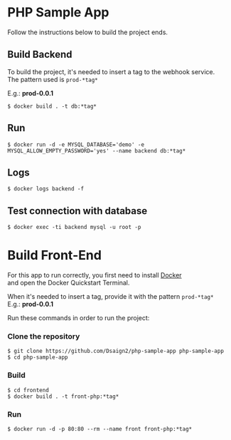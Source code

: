 # PHP Sample App

Follow the instructions below to build the project ends.

## Build Backend

To build the project, it's needed to insert a tag to the webhook service.<br>
The pattern used is ```prod-*tag*```

E.g.: **prod-0.0.1**

```
$ docker build . -t db:*tag*
```

## Run

```
$ docker run -d -e MYSQL_DATABASE='demo' -e MYSQL_ALLOW_EMPTY_PASSWORD='yes' --name backend db:*tag*
```

## Logs

```
$ docker logs backend -f
```

## Test connection with database

```
$ docker exec -ti backend mysql -u root -p
```

# Build Front-End

For this app to run correctly, you first need to install [Docker](https://www.docker.com/)<br>
and open the Docker Quickstart Terminal.

When it's needed to insert a tag, provide it with the pattern ```prod-*tag*```<br>
E.g.: **prod-0.0.1**<br>

Run these commands in order to run the project:

### Clone the repository
```
$ git clone https://github.com/Dsaign2/php-sample-app php-sample-app
$ cd php-sample-app
```

### Build

```
$ cd frontend
$ docker build . -t front-php:*tag*
```

### Run
```
$ docker run -d -p 80:80 --rm --name front front-php:*tag*
```
